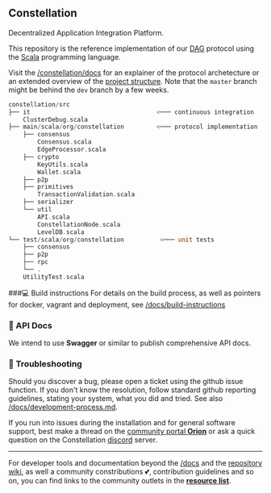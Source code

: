 ## Constellation
Decentralized Application Integration Platform.

This repository is the reference implementation of our 
[DAG](https://en.wikipedia.org/wiki/Directed_acyclic_graph) 
protocol using the 
[Scala](https://www.scala-lang.org/) 
programming language.

Visit the [/constellation/docs](https://github.com/Constellation-Labs/constellation/docs/) for an explainer of the protocol archetecture or an extended overview of the 
[project structure](https://github.com/Constellation-Labs/constellation/docs/directory-tree/). Note that the `master` branch might be behind the `dev` branch by a few weeks.

```scala
constellation/src
├── it                                   <─── continuous integration
    ClusterDebug.scala
├── main/scala/org/constellation         <─── protocol implementation
    ├── consensus
        Consensus.scala
        EdgeProcessor.scala
    ├── crypto
        KeyUtils.scala
        Wallet.scala
    ├── p2p
    ├── primitives
        TransactionValidation.scala
    ├── serializer
    └── util
        API.scala
        ConstellationNode.scala
        LevelDB.scala
└── test/scala/org/constellation          <─── unit tests
    ├── consensus
    ├── p2p
    ├── rpc
    └── .
	UtilityTest.scala
```

###:computer: Build instructions
For details on the build process, as well as pointers for docker, vagrant and deployment, see
[/docs/build-instructions](https://github.com/Constellation-Labs/constellation/blob/developer/nikolaj/add-docs/docs/build-instructions.md)

### :green_book: API Docs
We intend to use **Swagger** or similar to publish comprehensive API docs.

### :rotating_light: Troubleshooting
Should you discover a bug, please open a ticket using the github issue function. If you don't know the resolution, follow standard github reporting guidelines, stating your system, what you did and tried. See also
[/docs/development-process.md](https://github.com/Constellation-Labs/constellation/blob/developer/nikolaj/add-docs/docs/development-process.md).

If you run into issues during the installation and for general software support, best make a thread on the 
[community portal **Orion**](https://orion.constellationlabs.io/accounts/login/?next=/) 
or ask a quick question on the Constellation 
[discord](https://discordapp.com/invite/KMSmXbV) 
server. 

---

For developer tools and documentation beyond the 
[/docs](https://github.com/Constellation-Labs/constellation/tree/developer/nikolaj/add-docs/docs)
and the 
[repository wiki](https://github.com/Constellation-Labs/constellation/wiki), 
as well a community constributions :two_hearts:, contribution guidelines and so on, you can find links to the community outlets in the 
[**resource list**](https://github.com/Constellation-Labs/awesome-constellation). 
